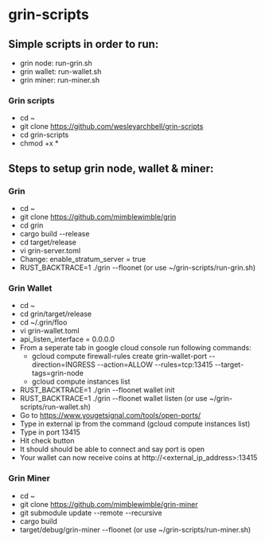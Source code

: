 # grin-scripts

## Simple scripts in order to run:

* grin node: run-grin.sh
* grin wallet: run-wallet.sh
* grin miner: run-miner.sh

### Grin scripts
* cd ~
* git clone https://github.com/wesleyarchbell/grin-scripts
* cd grin-scripts
* chmod +x * 

## Steps to setup grin node, wallet & miner:

### Grin
* cd ~
* git clone https://github.com/mimblewimble/grin
* cd grin
* cargo build --release
* cd target/release
* vi grin-server.toml
* Change: enable_stratum_server = true
* RUST_BACKTRACE=1 ./grin --floonet (or use ~/grin-scripts/run-grin.sh)

### Grin Wallet
* cd ~
* cd grin/target/release
* cd ~/.grin/floo
* vi grin-wallet.toml
* api_listen_interface = 0.0.0.0
* From a seperate tab in google cloud console run following commands: 
    * gcloud compute firewall-rules create grin-wallet-port --direction=INGRESS --action=ALLOW --rules=tcp:13415 --target-tags=grin-node
    * gcloud compute instances list
* RUST_BACKTRACE=1 ./grin --floonet wallet init
* RUST_BACKTRACE=1 ./grin --floonet wallet listen (or use ~/grin-scripts/run-wallet.sh)
* Go to https://www.yougetsignal.com/tools/open-ports/
* Type in external ip from the command (gcloud compute instances list)
* Type in port 13415
* Hit check button
* It should should be able to connect and say port is open
* Your wallet can now receive coins at http://<external_ip_address>:13415

### Grin Miner
* cd ~
* git clone https://github.com/mimblewimble/grin-miner
* git submodule update --remote --recursive
* cargo build
* target/debug/grin-miner --floonet (or use ~/grin-scripts/run-miner.sh)



